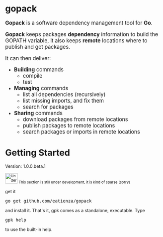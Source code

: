 gopack
======

<big>**Gopack** is a software dependency management tool for **Go**.

**Gopack** keeps packages **dependency** information to build the GOPATH variable, it also keeps **remote** locations where to publish and get packages.

It can then deliver:

* **Building** commands
    * compile
    * test
* **Managing** commands
    * list all dependencies (recursively)
    * list missing imports, and fix them
    * search for packages
* **Sharing** commands
    * download packages from remote locations
    * publish packages to remote locations
    * search packages or imports in remote locations

</big>


Getting Started
============

Version:   1.0.0.beta.1


<small>
<img alt="Under construction" src="http://upload.wikimedia.org/wikipedia/commons/thumb/5/54/Under_construction_icon-green.svg/200px-Under_construction_icon-green.svg.png" height="33" width="40"/>
This section is still under development, it is kind of sparse (sorry)
</small>


get it
<pre>go get github.com/eatienza/gopack</pre>

and install it. That's it, gpk comes as a standalone, executable. Type <pre>gpk help</pre> to use the built-in help.
